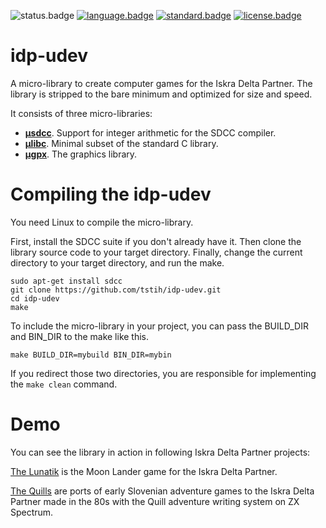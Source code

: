 ![status.badge] [![language.badge]][language.url] [![standard.badge]][standard.url] [![license.badge]][license.url]

# idp-udev

A micro-library to create computer games for the Iskra Delta Partner. The library is stripped to the bare minimum and optimized for size and speed.

It consists of three micro-libraries:
 * [**μsdcc**](src/ulibc/README.md). Support for integer arithmetic for the SDCC compiler.
 * [**μlibc**](src/usdcc/README.md). Minimal subset of the standard C library.
 * [**μgpx**](src/ugpx/README.md). The graphics library.

# Compiling the idp-udev

You need Linux to compile the micro-library. 

First, install the SDCC suite if you don't already have it. Then clone the library source code to your target directory. Finally, change the current directory to your target directory, and run the make.
~~~
sudo apt-get install sdcc
git clone https://github.com/tstih/idp-udev.git
cd idp-udev
make
~~~
To include the micro-library in your project, you can pass the BUILD_DIR and BIN_DIR to the make like this. 
~~~
make BUILD_DIR=mybuild BIN_DIR=mybin
~~~
If you redirect those two directories, you are responsible for implementing the `make clean` command. 

# Demo

You can see the library in action in following Iskra Delta Partner projects:

[The Lunatik](https://github.com/tstih/lunatik) is the Moon Lander game for the Iskra Delta Partner.

[The Quills](https://github.com/tstih/idp-quill) are ports of early Slovenian adventure games to the Iskra Delta Partner made in the 80s with the Quill adventure writing system on ZX Spectrum.

[language.url]:   https://en.wikipedia.org/wiki/ANSI_C
[language.badge]: https://img.shields.io/badge/language-C-blue.svg

[standard.url]:   https://en.wikipedia.org/wiki/C89/
[standard.badge]: https://img.shields.io/badge/standard-C89-blue.svg

[license.url]:    https://github.com/tstih/idp-udev/blob/main/LICENSE
[license.badge]:  https://img.shields.io/badge/license-MIT-blue.svg

[status.badge]:  https://img.shields.io/badge/status-stable-green.svg
